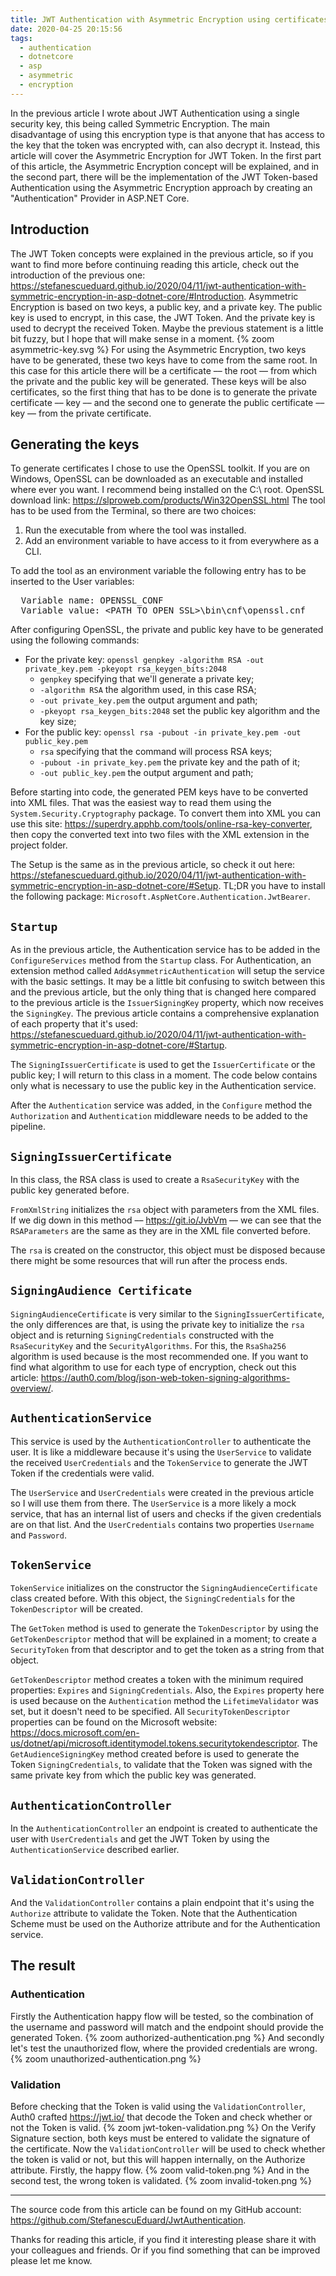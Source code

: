 ```yaml
---
title: JWT Authentication with Asymmetric Encryption using certificates in ASP.NET Core
date: 2020-04-25 20:15:56
tags:
  - authentication
  - dotnetcore
  - asp
  - asymmetric
  - encryption
---
```


In the previous article I wrote about JWT Authentication using a single security key, this being called Symmetric Encryption. The main disadvantage of using this encryption type is that anyone that has access to the key that the token was encrypted with, can also decrypt it. Instead, this article will cover the Asymmetric Encryption for JWT Token.
In the first part of this article, the Asymmetric Encryption concept will be explained, and in the second part, there will be the implementation of the JWT Token-based Authentication using the Asymmetric Encryption approach by creating an "Authentication" Provider in ASP.NET Core.

## Introduction
The JWT Token concepts were explained in the previous article, so if you want to find more before continuing reading this article, check out the introduction of the previous one: https://stefanescueduard.github.io/2020/04/11/jwt-authentication-with-symmetric-encryption-in-asp-dotnet-core/#Introduction.
Asymmetric Encryption is based on two keys, a public key, and a private key. The public key is used to encrypt, in this case, the JWT Token. And the private key is used to decrypt the received Token. Maybe the previous statement is a little bit fuzzy, but I hope that will make sense in a moment.
{% zoom asymmetric-key.svg %}
For using the Asymmetric Encryption, two keys have to be generated, these two keys have to come from the same root. In this case for this article there will be a certificate &ndash;&ndash; the root &ndash;&ndash; from which the private and the public key will be generated. These keys will be also certificates, so the first thing that has to be done is to generate the private certificate &ndash;&ndash; key &ndash;&ndash; and the second one to generate the public certificate &ndash;&ndash; key &ndash;&ndash; from the private certificate.

## Generating the keys
To generate certificates I chose to use the OpenSSL toolkit. If you are on Windows, OpenSSL can be downloaded as an executable and installed where ever you want. I recommend being installed on the C:\ root.
OpenSSL download link: https://slproweb.com/products/Win32OpenSSL.html
The tool has to be used from the Terminal, so there are two choices:
1. Run the executable from where the tool was installed.
2. Add an environment variable to have access to it from everywhere as a CLI.

To add the tool as an environment variable the following entry has to be inserted to the User variables:
<pre>
  Variable name: OPENSSL_CONF
  Variable value: &lt;PATH_TO_OPEN_SSL&gt;\bin\cnf\openssl.cnf
</pre>
After configuring OpenSSL, the private and public key have to be generated using the following commands:
- For the private key: `openssl genpkey -algorithm RSA -out private_key.pem -pkeyopt rsa_keygen_bits:2048`
  - `genpkey` specifying that we'll generate a private key;
  - `-algorithm RSA` the algorithm used, in this case RSA;
  - `-out private_key.pem` the output argument and path;
  - `-pkeyopt rsa_keygen_bits:2048` set the public key algorithm and the key size;
- For the public key: `openssl rsa -pubout -in private_key.pem -out public_key.pem`
  - `rsa` specifying that the command will process RSA keys;
  - `-pubout -in private_key.pem` the private key and the path of it;
  - `-out public_key.pem` the output argument and path;
  
Before starting into code, the generated PEM keys have to be converted into XML files. That was the easiest way to read them using the `System.Security.Cryptography` package.
To convert them into XML you can use this site: https://superdry.apphb.com/tools/online-rsa-key-converter, then copy the converted text into two files with the XML extension in the project folder.

The Setup is the same as in the previous article, so check it out here: https://stefanescueduard.github.io/2020/04/11/jwt-authentication-with-symmetric-encryption-in-asp-dotnet-core/#Setup. TL;DR you have to install the following package: `Microsoft.AspNetCore.Authentication.JwtBearer`.

## `Startup`
As in the previous article, the Authentication service has to be added in the `ConfigureServices` method from the `Startup` class. For Authentication, an extension method called `AddAsymmetricAuthentication` will setup the service with the basic settings.
It may be a little bit confusing to switch between this and the previous article, but the only thing that is changed here compared to the previous article is the `IssuerSigningKey` property, which now receives the `SigningKey`. The previous article contains a comprehensive explanation of each property that it's used: https://stefanescueduard.github.io/2020/04/11/jwt-authentication-with-symmetric-encryption-in-asp-dotnet-core/#Startup.

The `SigningIssuerCertificate` is used to get the `IssuerCertificate` or the public key; I will return to this class in a moment. The code below contains only what is necessary to use the public key in the Authentication service.
<script src="https://gist.github.com/StefanescuEduard/4671d82a5b710017313b45f0b7dbd0af.js"></script>

After the `Authentication` service was added, in the `Configure` method the `Authorization` and `Authentication` middleware needs to be added to the pipeline.
<script src="https://gist.github.com/StefanescuEduard/3b7f8d14b342b24609d32d519976d391.js"></script>

## `SigningIssuerCertificate`

In this class, the RSA class is used to create a `RsaSecurityKey` with the public key generated before.
<script src="https://gist.github.com/StefanescuEduard/c766ed9e3e9ac416c8f483e088840f0d.js"></script>
`FromXmlString` initializes the `rsa` object with parameters from the XML files.
If we dig down in this method &ndash;&ndash; https://git.io/JvbVm &ndash;&ndash; we can see that the `RSAParameters` are the same as they are in the XML file converted before.

The `rsa` is created on the constructor, this object must be disposed because there might be some resources that will run after the process ends.
<script src="https://gist.github.com/StefanescuEduard/e104237af473b67124c0c6cf2cfe79c4.js"></script>

## `SigningAudience Certificate`

`SigningAudienceCertificate` is very similar to the `SigningIssuerCertificate`, the only differences are that, is using the private key to initialize the `rsa` object and is returning `SigningCredentials` constructed with the `RsaSecurityKey` and the `SecurityAlgorithms`. For this, the `RsaSha256` algorithm is used because is the most recommended one. If you want to find what algorithm to use for each type of encryption, check out this article: https://auth0.com/blog/json-web-token-signing-algorithms-overview/.
<script src="https://gist.github.com/StefanescuEduard/1dadcc525127a60f62e8b0b19f8abf46.js"></script>

## `AuthenticationService`
This service is used by the `AuthenticationController` to authenticate the user. It is like a middleware because it's using the `UserService` to validate the received `UserCredentials` and the `TokenService` to generate the JWT Token if the credentials were valid.

The `UserService` and `UserCredentials` were created in the previous article so I will use them from there. The `UserService` is a more likely a mock service, that has an internal list of users and checks if the given credentials are on that list. And the `UserCredentials` contains two properties `Username` and `Password`.
<script src="https://gist.github.com/StefanescuEduard/fc8c8776b5b10c235d0ec90a03baddf3.js"></script>

## `TokenService`
`TokenService` initializes on the constructor the `SigningAudienceCertificate` class created before. With this object, the `SigningCredentials` for the `TokenDescriptor` will be created.
<script src="https://gist.github.com/StefanescuEduard/7ca742437c69dc1cfb04cc31587b74d2.js"></script>

The `GetToken` method is used to generate the `TokenDescriptor` by using the `GetTokenDescriptor` method that will be explained in a moment; to create a `SecurityToken` from that descriptor and to get the token as a string from that object.
<script src="https://gist.github.com/StefanescuEduard/915e50db78f2ca12eaa67063e760abf1.js"></script>

`GetTokenDescriptor` method creates a token with the minimum required properties: `Expires` and `SigningCredentials`. Also, the `Expires` property here is used because on the `Authentication` method the `LifetimeValidator` was set, but it doesn't need to be specified.
All `SecurityTokenDescriptor` properties can be found on the Microsoft website: https://docs.microsoft.com/en-us/dotnet/api/microsoft.identitymodel.tokens.securitytokendescriptor.
The `GetAudienceSigningKey` method created before is used to generate the Token `SigningCredentials`, to validate that the Token was signed with the same private key from which the public key was generated.
<script src="https://gist.github.com/StefanescuEduard/207fc69fd317387a32581f83506fc04b.js"></script>

## `AuthenticationController`
In the `AuthenticationController` an endpoint is created to authenticate the user with `UserCredentials` and get the JWT Token by using the `AuthenticationService` described earlier.
<script src="https://gist.github.com/StefanescuEduard/6c177445d14a723ac78abf737a1c2b80.js"></script>

## `ValidationController`
And the `ValidationController` contains a plain endpoint that it's using the `Authorize` attribute to validate the Token. Note that the Authentication Scheme must be used on the Authorize attribute and for the Authentication service.
<script src="https://gist.github.com/StefanescuEduard/800e5b2315d5086c47b58dc3bb74a7dc.js"></script>

## The result
### Authentication
Firstly the Authentication happy flow will be tested, so the combination of the username and password will match and the endpoint should provide the generated Token.
{% zoom authorized-authentication.png %}
And secondly let's test the unauthorized flow, where the provided credentials are wrong.
{% zoom unauthorized-authentication.png %}

### Validation
Before checking that the Token is valid using the `ValidationController`, Auth0 crafted https://jwt.io/ that decode the Token and check whether or not the Token is valid.
{% zoom jwt-token-validation.png %}
On the Verify Signature section, both keys must be entered to validate the signature of the certificate.
Now the `ValidationController` will be used to check whether the token is valid or not, but this will happen internally, on the Authorize attribute. Firstly, the happy flow.
{% zoom valid-token.png %}
And in the second test, the wrong token is validated.
{% zoom invalid-token.png %}

---

The source code from this article can be found on my GitHub account: https://github.com/StefanescuEduard/JwtAuthentication.

Thanks for reading this article, if you find it interesting please share it with your colleagues and friends. Or if you find something that can be improved please let me know.